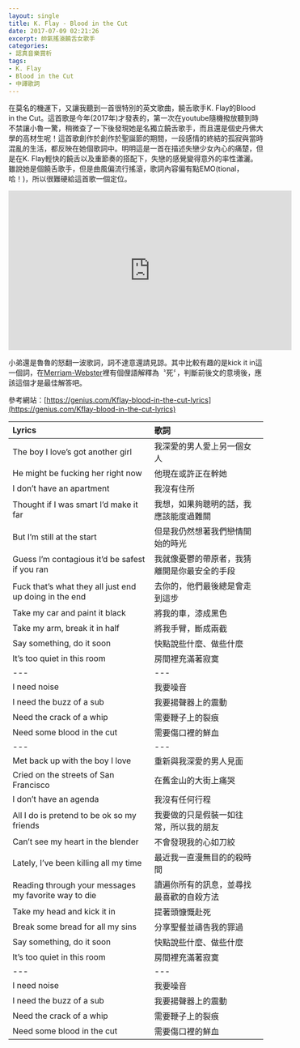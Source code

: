 ```yaml
---
layout: single
title: K. Flay - Blood in the Cut
date: 2017-07-09 02:21:26
excerpt: 帥氣搖滾饒舌女歌手
categories:
- 認真音樂賞析
tags:
- K. Flay
- Blood in the Cut
- 中譯歌詞
---
```


在莫名的機運下，又讓我聽到一首很特別的英文歌曲，饒舌歌手K. Flay的Blood in the Cut。這首歌是今年(2017年)才發表的，第一次在youtube隨機撥放聽到時不禁讓小魯一驚，稍微查了一下後發現她是名獨立饒舌歌手，而且還是個史丹佛大學的高材生呢！這首歌創作於創作於聖誕節的期間，一段感情的終結的孤寂與當時混亂的生活，都反映在她個歌詞中。明明這是一首在描述失戀少女內心的痛楚，但是在K. Flay輕快的饒舌以及重節奏的搭配下，失戀的感覺變得意外的率性瀟灑。雖說她是個饒舌歌手，但是曲風偏流行搖滾，歌詞內容偏有點EMO(tional，哈！)，所以很難硬給這首歌一個定位。

<p style="text-align: center;"><iframe allowfullscreen="" class="" frameborder="0" height="315" src="https://www.youtube.com/embed/k2WcOdz96ko?wmode=transparent" width="560"></iframe></p>

小弟還是魯魯的怒翻一波歌詞，詞不達意還請見諒。其中比較有趣的是kick it in這一個詞，在[Merriam-Webster](https://www.merriam-webster.com/dictionary/kick%20in)裡有個俚語解釋為〝死〞，判斷前後文的意境後，應該這個才是最佳解答吧。

參考網站：[https://genius.com/Kflay-blood-in-the-cut-lyrics](https://genius.com/Kflay-blood-in-the-cut-lyrics)

|Lyrics|歌詞|
|:-|:-|
|The boy I love’s got another girl|我深愛的男人愛上另一個女人|
|He might be fucking her right now|他現在或許正在幹她|
|I don’t have an apartment|我沒有住所|
|Thought if I was smart I’d make it far|我想，如果夠聰明的話，我應該能度過難關|
|But I’m still at the start|但是我仍然想著我們戀情開始的時光|
|Guess I’m contagious it’d be safest if you ran|我就像憂鬱的帶原者，我猜離開是你最安全的手段|
|Fuck that’s what they all just end up doing in the end|去你的，他們最後總是會走到這步|
|Take my car and paint it black|將我的車，漆成黑色|
|Take my arm, break it in half|將我手臂，斷成兩截|
|Say something, do it soon|快點說些什麼、做些什麼|
|It’s too quiet in this room|房間裡充滿著寂寞|
|---|---|
|I need noise|我要噪音|
|I need the buzz of a sub|我要揚聲器上的震動|
|Need the crack of a whip|需要鞭子上的裂痕|
|Need some blood in the cut|需要傷口裡的鮮血|
|---|---|
|Met back up with the boy I love|重新與我深愛的男人見面|
|Cried on the streets of San Francisco|在舊金山的大街上痛哭|
|I don’t have an agenda|我沒有任何行程|
|All I do is pretend to be ok so my friends|我要做的只是假裝一如往常，所以我的朋友|
|Can’t see my heart in the blender|不會發現我的心如刀絞|
|Lately, I’ve been killing all my time|最近我一直漫無目的的殺時間|
|Reading through your messages my favorite way to die|讀遍你所有的訊息，並尋找最喜歡的自殺方法|
|Take my head and kick it in|提著頭慷慨赴死|
|Break some bread for all my sins|分享聖餐並禱告我的罪過|
|Say something, do it soon|快點說些什麼、做些什麼|
|It’s too quiet in this room|房間裡充滿著寂寞|
|---|---|
|I need noise|我要噪音|
|I need the buzz of a sub|我要揚聲器上的震動|
|Need the crack of a whip|需要鞭子上的裂痕|
|Need some blood in the cut|需要傷口裡的鮮血|
